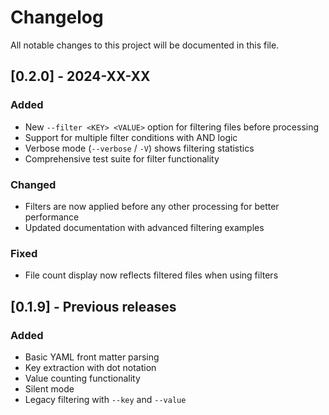 # Changelog

All notable changes to this project will be documented in this file.

## [0.2.0] - 2024-XX-XX

### Added
- New `--filter <KEY> <VALUE>` option for filtering files before processing
- Support for multiple filter conditions with AND logic
- Verbose mode (`--verbose` / `-V`) shows filtering statistics
- Comprehensive test suite for filter functionality

### Changed
- Filters are now applied before any other processing for better performance
- Updated documentation with advanced filtering examples

### Fixed
- File count display now reflects filtered files when using filters

## [0.1.9] - Previous releases

### Added
- Basic YAML front matter parsing
- Key extraction with dot notation
- Value counting functionality
- Silent mode
- Legacy filtering with `--key` and `--value`
